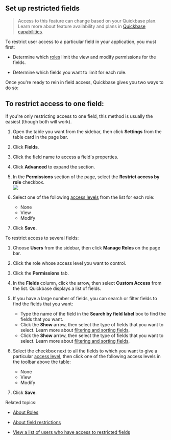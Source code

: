 ## Set up restricted fields

> Access to this feature can change based on your Quickbase plan. Learn more about feature availability and plans in [Quickbase capabilities](https://helpv2.quickbase.com/hc/en-us/articles/21309804922004).

To restrict user access to a particular field in your application, you must first:

-   Determine which [roles](https://helpv2.quickbase.com/hc/en-us/articles/4570323434516-About-Roles-) limit the view and modify permissions for the fields.
    
-   Determine which fields you want to limit for each role.
    

Once you're ready to rein in field access, Quickbase gives you two ways to do so:

## To restrict access to one field:

If you're only restricting access to one field, this method is usually the easiest (though both will work).

1.  Open the table you want from the sidebar, then click **Settings** from the table card in the page bar.
    
2.  Click **Fields**.
    
3.  Click the field name to access a field's properties.
    
4.  Click **Advanced** to expand the section.
    
5.  In the **Permissions** section of the page, select the **Restrict access by role** checkbox.  
    ![](https://helpv2.quickbase.com/hc/article_attachments/34527125928980)
    
6.  Select one of the following [access levels](https://helpv2.quickbase.com/hc/en-us/articles/4570382416276-About-Restricted-Fields-) from the list for each role:
    
    -   None
    -   View
    -   Modify
7.  Click **Save.**

To restrict access to several fields:

1.  Choose **Users** from the sidebar, then click **Manage Roles** on the page bar.
    
2.  Click the role whose access level you want to control.
    
3.  Click the **Permissions** tab.
    
4.  In the **Fields** column, click the arrow, then select **Custom Access** from the list. Quickbase displays a list of fields.
    
5.  If you have a large number of fields, you can search or filter fields to find the fields that you want:
    
    -   Type the name of the field in the **Search by field label** box to find the fields that you want.
    -   Click the **Show** arrow, then select the type of fields that you want to select. Learn more about [filtering and sorting fields](https://helpv2.quickbase.com/hc/en-us/articles/4570299455636-Filtering-the-Fields-List-).
    -   Click the **Show** arrow, then select the type of fields that you want to select. Learn more about [filtering and sorting fields](https://helpv2.quickbase.com/hc/en-us/articles/4570299455636-Filtering-the-Fields-List-).
6.  Select the checkbox next to all the fields to which you want to give a particular [access level](https://helpv2.quickbase.com/hc/en-us/articles/4570382416276-About-Restricted-Fields-), then click one of the following access levels in the toolbar above the table:
    -   None
    -   View
    -   Modify
7.  Click **Save**.

Related topics:

-   [About Roles](https://helpv2.quickbase.com/hc/en-us/articles/4570323434516-About-Roles-)
    
-   [About field restrictions](https://helpv2.quickbase.com/hc/en-us/articles/4570382416276-About-Restricted-Fields-)
    
-   [View a list of users who have access to restricted fields](https://helpv2.quickbase.com/hc/en-us/articles/4570361366548-View-Users-With-Access-to-Restricted-Fields-)